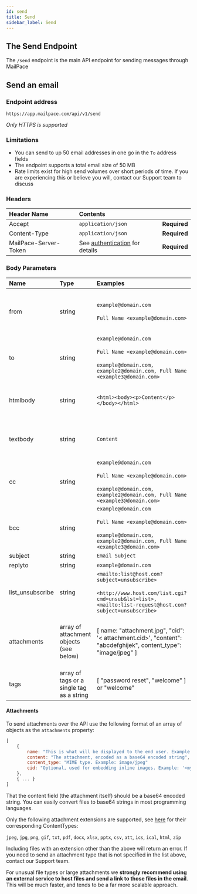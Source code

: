 ```yaml
---
id: send
title: Send
sidebar_label: Send
---
```


## The Send Endpoint

The `/send` endpoint is the main API endpoint for sending messages through MailPace

## Send an email

### Endpoint address

`https://app.mailpace.com/api/v1/send`

*Only HTTPS is supported*

### Limitations

- You can send to up 50 email addresses in one go in the `To` address fields
- The endpoint supports a total email size of 50 MB
- Rate limits exist for high send volumes over short periods of time. If you are experiencing this or believe you will, contact our Support team to discuss 

### Headers

| Header Name     | Contents    | |
| :------------- | :---------- | :----------- |
|  Accept | `application/json` | **Required** |
|  Content-Type | `application/json` | **Required** |
|  MailPace-Server-Token | See [authentication](authentication) for details | **Required**  |

### Body Parameters

| Name | Type | Examples | Validations | | 
| :------------- | :---------- | :----------- | :----------- | :----------- |
| from | string | `example@domain.com` <br /> <br /> `Full Name <example@domain.com>` | Must be an email address or name & addr-spec as specified in https://tools.ietf.org/html/rfc822. Domain must be the domain associated with this API token. |  **Required** |
| to | string | `example@domain.com` <br /> <br /> `Full Name <example@domain.com>` <br /> <br /> `example@domain.com, example2@domain.com, Full Name <example3@domain.com>` | Must be an email address, name & addr-spec as specified in https://tools.ietf.org/html/rfc822 or a comma separated list of email addresses |  **Required** |
| htmlbody | string | `<html><body><p>Content</p></body></html>` | Enclosing html tags are optional |  **Required if textbody not supplied** |
| textbody | string | `Content` |  |  **Required if htmlbody not supplied** |
| cc | string | `example@domain.com` <br /> <br /> `Full Name <example@domain.com>` <br /> <br /> `example@domain.com, example2@domain.com, Full Name <example3@domain.com>` | Must be an email address, name & addr-spec as specified in https://tools.ietf.org/html/rfc822, or a comma separated list of email addresses |  *Optional* |
| bcc | string | `example@domain.com` <br /> <br /> `Full Name <example@domain.com>` <br /> <br /> `example@domain.com, example2@domain.com, Full Name <example3@domain.com>` | Must be an email address, name & addr-spec as specified in https://tools.ietf.org/html/rfc822, or a comma separated list of email addresses |  *Optional* |
| subject | string | `Email Subject` |  |  *Optional* |
| replyto | string | `example@domain.com` |  |  *Optional* |
| list_unsubscribe | string | `<mailto:list@host.com?subject=unsubscribe>`<br /> <br />`<http://www.host.com/list.cgi?cmd=unsub&lst=list>, <mailto:list-request@host.com?subject=unsubscribe>`|  |  *Optional* |
| attachments | array of attachment objects (see below) | [ name: "attachment.jpg", "cid": '< attachment.cid>', "content": "abcdefghijek", content_type": "image/jpeg" ] |  |  *Optional* File types are allow-listed (see below) |
| tags | array of tags or a single tag as a string | [ "password reset", "welcome" ] or "welcome" | |  *Optional* |


#### Attachments

To send attachments over the API use the following format of an array of objects as the `attachments` property:

```javascript
[
    {
        name: "This is what will be displayed to the end user. Example: myimage.jpg",
        content: "The attachment, encoded as a base64 encoded string",
        content_type: "MIME type. Example: image/jpeg"
        cid: "Optional, used for embedding inline images. Example: '<myimage.cid>'. Setting a cid value will set the attachment's Content-Disposition type to 'inline'",
    },
    { ... }
]
```

That the content field (the attachment itself) should be a base64 encoded string. You can easily convert files to base64 strings in most programming languages.

Only the following attachment extensions are supported, see [here](https://developer.mozilla.org/en-US/docs/Web/HTTP/Basics_of_HTTP/MIME_types/Common_types) for their corresponding ContentTypes:

`jpeg`, `jpg`, `png`, `gif`, `txt`, `pdf`, `docx`, `xlsx`, `pptx`, `csv`, `att`, `ics`, `ical`, `html`, `zip`

Including files with an extension other than the above will return an error. If you need to send an attachment type that is not specified in the list above, contact our Support team.

For unusual file types or large attachments we **strongly recommend using an external service to host files and send a link to those files in the email**. This will be much faster, and tends to be a far more scalable approach.